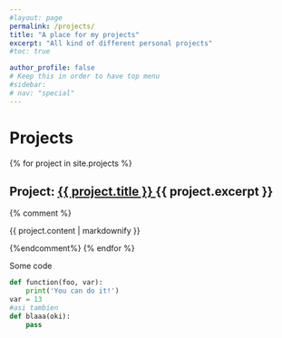 ```yaml
---
#layout: page
permalink: /projects/
title: "A place for my projects"
excerpt: "All kind of different personal projects"
#toc: true

author_profile: false
# Keep this in order to have top menu
#sidebar:
# nav: "special"
---
```


# Projects

{% for project in site.projects %}
<h2>
    Project:
    <a href="{{ project.url }}">
    {{ project.title }}
    </a>
    {{ project.excerpt }}
</h2>
{% comment %} <p>{{ project.content | markdownify }}</p> {%endcomment%}
{% endfor %}


Some code 

``` python
def function(foo, var):
    print('You can do it!')
var = 13
#asi tambien
def blaaa(oki):
    pass
```